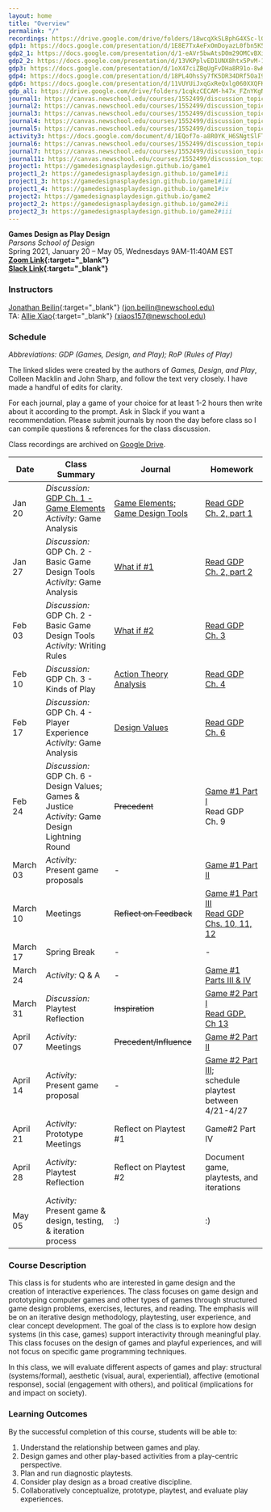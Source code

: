 ```yaml
---
layout: home
title: "Overview"
permalink: "/"
recordings: https://drive.google.com/drive/folders/18wcqXkSLBphG4XSc-lGp21zUp0Kv7jv7?usp=sharing
gdp1: https://docs.google.com/presentation/d/1E8E7TxAeFxOmDoyazL0fbn5K561CgOpTOUmXPjQsrus/edit?usp=sharing
gdp2_1: https://docs.google.com/presentation/d/1-eAVr5bwAtsD0m29OMCvBXiLKUIH8Uc64Mppg9TIWCI/edit?usp=sharing
gdp2_2: https://docs.google.com/presentation/d/13VKPplvED1UNX8htx5PvM-1zKF0hvfjIkCYQpJ3cFq0/edit?usp=sharing
gdp3: https://docs.google.com/presentation/d/1oX47ciZBqUgFvDHa8R91o-8wKZkqzxqjSj9lXpW7m7A/edit?usp=sharing
gdp4: https://docs.google.com/presentation/d/18PL4OhsSy7fK5DR34DRf5OaI99D9mJO7TuB67ex1uwU/edit?usp=sharing
gdp6: https://docs.google.com/presentation/d/11VUYUiJxqGxReQxlg060XXQFKQ4RrVEp1tk6v4JbVzY/edit?usp=sharing
gdp_all: https://drive.google.com/drive/folders/1cqkzCECAM-h47x_FZnYKgNeoZpVxOQjg?usp=sharing
journal1: https://canvas.newschool.edu/courses/1552499/discussion_topics/6508954
journal2: https://canvas.newschool.edu/courses/1552499/discussion_topics/6534236
journal3: https://canvas.newschool.edu/courses/1552499/discussion_topics/6559155
journal4: https://canvas.newschool.edu/courses/1552499/discussion_topics/6574880
journal5: https://canvas.newschool.edu/courses/1552499/discussion_topics/6600603
activity3: https://docs.google.com/document/d/1EQof7o-a8R0YK_H6SNgtSlFT_UC-xEBFCSOEvfsQEss/edit?usp=sharing
journal6: https://canvas.newschool.edu/courses/1552499/discussion_topics/6611974
journal7: https://canvas.newschool.edu/courses/1552499/discussion_topics/6643257
journal11: https://canvas.newschool.edu/courses/1552499/discussion_topics/6691235
project1: https://gamedesignasplaydesign.github.io/game1
project1_2: https://gamedesignasplaydesign.github.io/game1#ii
project1_3: https://gamedesignasplaydesign.github.io/game1#iii
project1_4: https://gamedesignasplaydesign.github.io/game1#iv
project2: https://gamedesignasplaydesign.github.io/game2
project2_2: https://gamedesignasplaydesign.github.io/game2#ii
project2_3: https://gamedesignasplaydesign.github.io/game2#iii
---
```


**Games Design as Play Design**  
_Parsons School of Design_  
Spring 2021, January 20 &#x2013; May 05, Wednesdays 9AM-11:40AM EST  
**[Zoom Link](https://NewSchool.zoom.us/j/92826715381?pwd=aURxR05sT0FlLzFqcFhRU1ViTkRXQT09){:target="\_blank"}**  
**[Slack Link](https://join.slack.com/t/gamesdesignplay2021sp/shared_invite/zt-lcoi05k3-7A~9lQ_oZNVbKWU3fhc6lg){:target="\_blank"}**

### Instructors

[Jonathan Beilin](https://jonbeilin.com){:target="\_blank"} [(jon.beilin@newschool.edu)](mailto:jon.beilin@newschool.edu)  
TA: [Allie Xiao](https://alliexiao.squarespace.com/){:target="\_blank"} [(xiaos157@newschool.edu)](mailto:xiaos157@newschool.edu)

### Schedule

_Abbreviations: GDP (Games, Design, and Play); RoP (Rules of Play)_

The linked slides were created by the authors of _Games, Design, and Play_, Colleen Macklin and John Sharp, and follow the text very closely. I have made a handful of edits for clarity.

For each journal, play a game of your choice for at least 1-2 hours then write about it according to the prompt. Ask in Slack if you want a recommendation. Please submit journals by noon the day before class so I can compile questions & references for the class discussion.

Class recordings are archived on [Google Drive]({{page.recordings}}).

| Date | Class Summary | Journal | Homework |
| --- | --- | --- | --- |
| Jan 20 | _Discussion:_ [GDP Ch. 1 - Game Elements]({{page.gdp1}})<br/>_Activity:_ Game Analysis | [Game Elements; Game Design Tools]({{page.journal1}}) | [Read GDP Ch. 2, part 1]({{page.gdp2_1}}) |
| Jan 27 | _Discussion:_ GDP Ch. 2 - Basic Game Design Tools<br/>_Activity:_ Game Analysis | [What if #1]({{page.journal2}}) | [Read GDP Ch. 2, part 2]({{page.gdp2_2}}) |
| Feb 03 | _Discussion:_ GDP Ch. 2 - Basic Game Design Tools<br/>_Activity:_ Writing Rules | [What if #2]({{page.journal3}}) | [Read GDP Ch. 3]({{page.gdp3}}) |
| Feb 10 | _Discussion:_ GDP Ch. 3 - Kinds of Play<br/> | [Action Theory Analysis]({{page.journal4}}) | [Read GDP Ch. 4]({{page.gdp4}}) |
| Feb 17 | _Discussion:_ GDP Ch. 4 - Player Experience<br/>_Activity:_ Game Analysis | [Design Values]({{page.journal5}}) | [Read GDP Ch. 6]({{page.gdp6}}) |
| Feb 24 | _Discussion:_ GDP Ch. 6 - Design Values; Games & Justice<br/>_Activity:_ Game Design Lightning Round | ~~Precedent~~ | [Game #1 Part I]({{page.project1}})<br/> Read GDP Ch. 9 |
| March 03 | _Activity:_ Present game proposals | - | [Game #1 Part II]({{page.project1_2}}) |
| March 10 | Meetings | ~~Reflect on Feedback~~ | [Game #1 Part III]({{page.project1_3}})<br/>[Read GDP Chs. 10, 11, 12]({{page.gdp_all}}) |
| March 17 | Spring Break | - | - |
| March 24 | _Activity:_ Q & A | - | [Game #1 Parts III & IV]({{page.project1_3}}) |
| March 31 | _Discussion:_ Playtest Reflection | ~~Inspiration~~ | [Game #2 Part I]({{page.project2}})<br/>[Read GDP. Ch 13]({{page.gdp_all}}) |
| April 07 | _Activity:_ Meetings | ~~Precedent/Influence~~ | [Game #2 Part II]({{page.project2_2}}) |
| April 14 | _Activity:_ Present game proposal | - | [Game #2 Part III]({{page.project2_3}});<br/>schedule playtest between 4/21-4/27 |
| April 21 | _Activity:_ Prototype Meetings | Reflect on Playtest #1 | Game#2 Part IV |
| April 28 | _Activity:_ Playtest Reflection | Reflect on Playtest #2 | Document game, playtests, and iterations |
| May 05 | _Activity:_ Present game & design, testing, &amp; iteration process | :) | :) |

### Course Description

This class is for students who are interested in game design and the creation of interactive experiences. The class focuses on game design and prototyping computer games and other types of games through structured game design problems, exercises, lectures, and reading. The emphasis will be on an iterative design methodology, playtesting, user experience, and clear concept development. The goal of the class is to explore how design systems (in this case, games) support interactivity through meaningful play. This class focuses on the design of games and playful experiences, and will not focus on specific game programming techniques.

In this class, we will evaluate different aspects of games and play: structural (systems/formal), aesthetic (visual, aural, experiential), affective (emotional response), social (engagement with others), and political (implications for and impact on society).

### Learning Outcomes

By the successful completion of this course, students will be able to:

1. Understand the relationship between games and play.
2. Design games and other play-based activities from a play-centric perspective.
3. Plan and run diagnostic playtests.
4. Consider play design as a broad creative discipline.
5. Collaboratively conceptualize, prototype, playtest, and evaluate play experiences.
